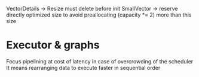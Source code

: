
VectorDetails -> Resize must delete before init
SmallVector -> reserve directly optimized size to avoid preallocating (capacity *= 2) more than this size


# Executor & graphs
Focus pipelining at cost of latency in case of overcrowding of the scheduler
It means rearranging data to execute faster in sequential order